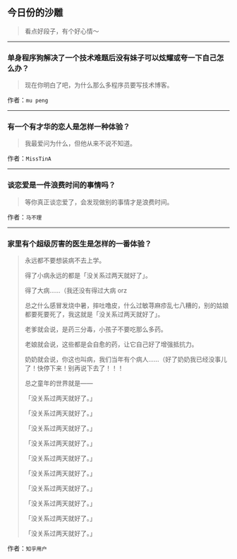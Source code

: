 ## 今日份的沙雕

> 看点好段子，有个好心情～


 
---

### 单身程序狗解决了一个技术难题后没有妹子可以炫耀或夸一下自己怎么办？

> 现在你明白了吧，为什么那么多程序员要写技术博客。


作者：`mu peng`

---

### 有一个有才华的恋人是怎样一种体验？

> 我最爱问为什么，但他从来不说不知道。


作者：`MissTinA`

---

### 谈恋爱是一件浪费时间的事情吗？

> 等你真正谈恋爱了，会发现做别的事情才是浪费时间。


作者：`马不理`

---

### 家里有个超级厉害的医生是怎样的一番体验？

> 永远都不要想装病不去上学。
> 
> 得了小病永远的都是「没关系过两天就好了」。
> 
> 得了大病……（我还没有得过大病 orz
> 
> 总之什么感冒发烧中暑，摔吐噜皮，什么过敏荨麻疹乱七八糟的，别的姑娘都要死要死了，我这就是「没关系过两天就好了」。
> 
> 老爹就会说，是药三分毒，小孩子不要吃那么多药。
> 
> 老娘就会说，这些都是会自愈的药，让它自己好了增强抵抗力。
> 
> 奶奶就会说，你这也叫病，我们当年有个病人……（好了奶奶我已经没事儿了！快停下来！别再说下去了！！！
> 
> 总之童年的世界就是——
> 
> 「没关系过两天就好了。」
> 
> 「没关系过两天就好了。」
> 
> 「没关系过两天就好了。」
> 
> 「没关系过两天就好了。」
> 
> 「没关系过两天就好了。」
> 
> 「没关系过两天就好了。」
> 
> 「没关系过两天就好了。」
> 
> 「没关系过两天就好了。」
> 
> 「没关系过两天就好了。」
> 
> 「没关系过两天就好了。」


作者：`知乎用户`